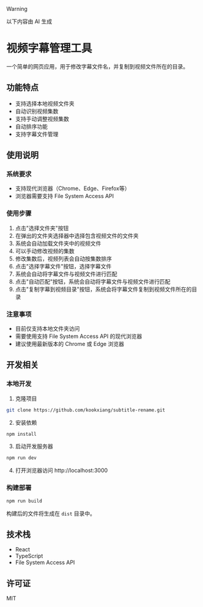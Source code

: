 > [!WARNING]  
> 以下内容由 AI 生成


# 视频字幕管理工具

一个简单的网页应用，用于修改字幕文件名，并复制到视频文件所在的目录。

## 功能特点

- 支持选择本地视频文件夹
- 自动识别视频集数
- 支持手动调整视频集数
- 自动排序功能
- 支持字幕文件管理

## 使用说明

### 系统要求

- 支持现代浏览器（Chrome、Edge、Firefox等）
- 浏览器需要支持 File System Access API

### 使用步骤

1. 点击"选择文件夹"按钮
2. 在弹出的文件夹选择器中选择包含视频文件的文件夹
3. 系统会自动加载文件夹中的视频文件
4. 可以手动修改视频的集数
5. 修改集数后，视频列表会自动按集数排序
6. 点击"选择字幕文件"按钮，选择字幕文件
7. 系统会自动将字幕文件与视频文件进行匹配
8. 点击"自动匹配"按钮，系统会自动将字幕文件与视频文件进行匹配
9. 点击"复制字幕到视频目录"按钮，系统会将字幕文件复制到视频文件所在的目录

### 注意事项

- 目前仅支持本地文件夹访问
- 需要使用支持 File System Access API 的现代浏览器
- 建议使用最新版本的 Chrome 或 Edge 浏览器

## 开发相关

### 本地开发

1. 克隆项目

```bash
git clone https://github.com/kookxiang/subtitle-rename.git
```

2. 安装依赖

```bash
npm install
```

3. 启动开发服务器

```bash
npm run dev
```

4. 打开浏览器访问 http://localhost:3000

### 构建部署

```bash
npm run build
```

构建后的文件将生成在 `dist` 目录中。

## 技术栈

- React
- TypeScript
- File System Access API

## 许可证

MIT